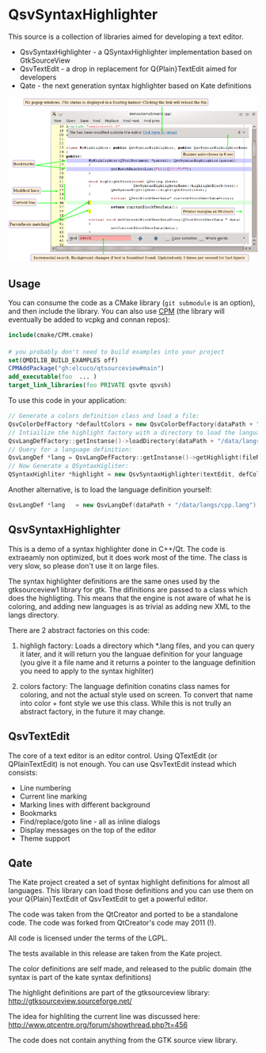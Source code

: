 # QsvSyntaxHighlighter
This source is a collection of libraries aimed for developing a text editor.

 * QsvSyntaxHighlighter - a QSyntaxHighlighter implementation based on GtkSourceView
 * QsvTextEdit - a drop in replacement for Q{Plain}TextEdit aimed for developers
 * Qate - the next generation syntax highlighter based on Kate definitions

![Normal](demos/demo5/demo5-explain.png)

## Usage
You can consume the code as a CMake library (`git submodule` is an option), and then
include the library. You can also use [CPM](https://github.com/cpm-cmake/CPM.cmake) (the library will eventually be added to
vcpkg and connan repos):

``` CMake
include(cmake/CPM.cmake)

# you probably don't need to build examples into your project
set(QMDILIB_BUILD_EXAMPLES off)
CPMAddPackage("gh:elcuco/qtsourceview#main")
add_executable(foo  ... )
target_link_libraries(foo PRIVATE qsvte qsvsh)
```

To use this code in your application:

``` c++
// Generate a colors definition class and load a file:
QsvColorDefFactory *defaultColors = new QsvColorDefFactory(dataPath + "/data/colors/kate.xml");
// Intiailize the highlight factory with a directory to load the language definitions from:
QsvLangDefFactory::getInstanse()->loadDirectory(dataPath + "/data/langs/")
// Query for a language definition:
QsvLangDef *lang = QsvLangDefFactory::getInstanse()->getHighlight(fileName);
// Now Generate a QSyntaxHigliter:
QSyntaxHighliter *highlight = new QsvSyntaxHighlighter(textEdit, defColors, langCpp);
```

Another alternative, is to load the language definition yourself:
```c++
QsvLangDef *lang   = new QsvLangDef(dataPath + "/data/langs/cpp.lang");
```



## QsvSyntaxHighlighter
This is a demo of a syntax highlighter done in C++/Qt.
The code is extraeamly non optimized, but it does work most of the time.
The class is very slow, so please don't use it on large files.

The syntax highlighter definitions are the same ones used by the gtksourceview1 library
for gtk. The difinitions are passed to a class which does the highligting. This means 
that the engine is not aware of what he is coloring, and adding new languages is as
trivial as adding new XML to the langs directory.

There are 2 abstract factories on this code:
1) highligh factory: 
   Loads a directory which *.lang files, and you can query it later,
   and it will return you the languae definition for your language
   (you give it a file name and it returns a pointer to the language definition
   you need to apply to the syntax highliter)

2) colors factory:
   The language definition conatins class names for coloring, and not the actual style
   used on screen. To convert that name into color + font style we use this class.
   While this is not trully an abstract factory, in the future it may change. 
   

## QsvTextEdit
The core of a text editor is an editor control. Using QTextEdit (or QPlainTextEdit)
is not enough. You can use QsvTextEdit instead which consists:

 - Line numbering
 - Current line marking
 - Marking lines with different background
 - Bookmarks
 - Find/replace/goto line - all as inline dialogs
 - Display messages on the top of the editor
 - Theme support

## Qate

The Kate project created a set of syntax highlight definitions for
almost all languages. This library can load those definitions and you can
use them on your Q{Plain}TextEdit of QsvTextEdit to get a powerful editor.

The code was taken from the QtCreator and ported to be a standalone
code. The code was forked from QtCreator's code may 2011 (!).


All code is licensed under the terms of the LGPL.

The tests available in this release are taken from the Kate project.

The color definitions are self made, and released to the public domain (the 
syntax is part of the kate syntax definitions)

The highlight definitions are part of the gtksourceview library:
    http://gtksourceview.sourceforge.net/

The idea for highliting the current line was discussed here:
    http://www.qtcentre.org/forum/showthread.php?t=456

The code does not contain anything from the GTK source view library.
